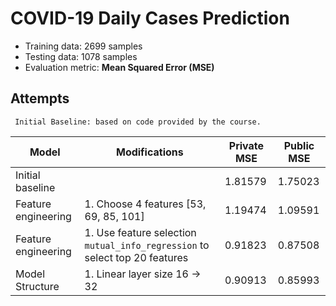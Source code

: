 # COVID-19 Daily Cases Prediction
- Training data: 2699 samples
- Testing data: 1078 samples
- Evaluation metric: **Mean Squared Error (MSE)**

## Attempts

` Initial Baseline: based on code provided by the course.`

| Model | Modifications | Private MSE | Public MSE |
| ------------ | --------------- | --------------- | ------------- |
| Initial baseline  |  | 1.81579 | 1.75023 | 
| Feature engineering  | 1. Choose 4 features [53, 69, 85, 101] | 1.19474 | 1.09591 | 
| Feature engineering  | 1. Use feature selection `mutual_info_regression` to select top 20 features | 0.91823 | 0.87508 |
| Model Structure | 1. Linear layer size 16 -> 32 | 0.90913 | 0.85993 | 